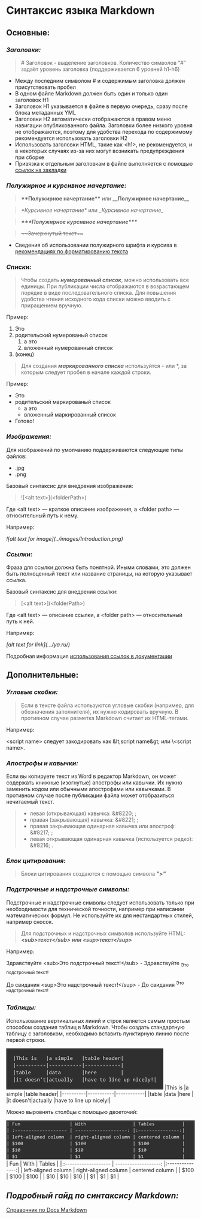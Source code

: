 # Синтаксис языка Markdown
## **Основные:**
### ***Заголовки:***
>\# Заголовок - выделение заголовков. Количество символов “#” задаёт уровень заголовка (поддерживается 6 уровней h1-h6)
* Между последним символом # и содержимым заголовка должен присутствовать пробел
* В одном файле Markdown должен быть один и только один заголовок H1
* Заголовок H1 указывается в файле в первую очередь, сразу после блока метаданных YML
* Заголовки H2 автоматически отображаются в правом меню навигации опубликованного файла. Заголовки более низкого уровня не отображаются, поэтому для удобства перехода по содержимому рекомендуется использовать заголовки H2
* Использовать заголовки HTML, такие как \<h1>, не рекомендуется, и в некоторых случаях из-за них могут возникать предупреждения при сборке
* Привязка к отдельным заголовкам в файле выполняется с помощью [ссылок на закладки](https://docs.microsoft.com/ru-ru/contribute/how-to-write-links#explicit-anchor-links) 

### ***Полужирное и курсивное начертание:***
>**\*\*Полужирное начертание\*\*** или __\_\_Полужирное начертание\_\___

>*\*Курсивное начертание\** или _\_Курсивное начертание\__

>***\*\*\*Полужирное курсивное начертание\*\*\****

>~~\~\~Зачеркнутый текст\~\~~~

* Сведения об использовании полужирного шрифта и курсива в [рекомендациях по форматированию текста](https://docs.microsoft.com/ru-ru/contribute/markdown-reference)

### ***Списки:***
>Чтобы создать ***нумерованный список***, можно использовать все единицы. При публикации числа отображаются в возрастающем порядке в виде последовательного списка. Для повышения удобства чтения исходного кода списки можно вводить с приращением вручную.

Пример:
1. Это
1. родительский нумерованый список
    1. а это
    1. вложенный нумерованный список
1. (конец)

>Для создания ***маркированного списка*** используйтся - или *, за которым следует пробел в начале каждой строки.

Пример:
- Это
- родительский маркированый список
  - а это
  - вложенный маркированный список
- Готово!

### ***Изображения:***
Для изображений по умолчанию поддерживаются следующие типы файлов:
* .jpg
* .png

Базовый синтаксис для внедрения изображения:

>\!\[\<alt text>](\<folderPath>)

Где \<alt text> — краткое описание изображения, а \<folder path> — относительный путь к нему. 

Например:

*\!\[alt text for image](../images/Introduction.png)*

### ***Ссылки:***
Фраза для ссылки должна быть понятной. Иными словами, это должен быть полноценный текст или название страницы, на которую указывает ссылка.

Базовый синтаксис для внедрения ссылки:

>\[\<alt text>](\<folderPath>)

Где \<alt text> — описание ссылки, а \<folder path> — относительный путь к ней. 

Например:

*\[alt text for link]\(.../ya.ru/\)*

Подробная информация [использования ссылок в документации](https://docs.microsoft.com/ru-ru/contribute/how-to-write-links)

## **Дополнительные:**

### ***Угловые скобки:***
>Если в тексте файла используются угловые скобки (например, для обозначения заполнителя), их нужно кодировать вручную. В противном случае разметка Markdown считает их HTML-тегами.

Например:

 \<script name> следует закодировать как \&lt;script name&gt\; или \\\<script name>.

### ***Апострофы и кавычки:***
Если вы копируете текст из Word в редактор Markdown, он может содержать книжные (изогнутые) апострофы или кавычки. Их нужно заменить кодом или обычными апострофами или кавычками. В противном случае после публикации файла может отобразиться нечитаемый текст.
>* левая (открывающая) кавычка: \&#8220; ;
>* правая (закрывающая) кавычка: \&#8221; ;
>* правая закрывающая одинарная кавычка или апостроф: \&#8217; ;
>* левая открывающая одинарная кавычка (используется редко): \&#8216; .

### ***Блок цитирования:***
>Блоки цитирования создаются с помощью символа ***">"***

### ***Подстрочные и надстрочные символы:***
Подстрочные и надстрочные символы следует использовать только при необходимости для технической точности, например при написании математических формул. Не используйте их для нестандартных стилей, например сносок.
>Для подстрочных и надстрочных символов используйте HTML:
***\<sub>текст\</sub> или \<sup>текст\</sup>***

Например:

Здравствуйте \<sub>Это подстрочный текст!\</sub> - Здравствуйте <sub>Это подстрочный текст!</sub>

До свидания \<sup>Это надстрочный текст!\</sup> - До свидания <sup>Это надстрочный текст!</sup>

### ***Таблицы:***
Использование вертикальных линий и строк является самым простым способом создания таблиц в Markdown. Чтобы создать стандартную таблицу с заголовком, необходимо вставить пунктирную линию после первой строки.

![<table1>](<git image\table1.png>)
|This is   |a simple   |table header|
|----------|-----------|------------|
|table     |data       |here        |
|it doesn't|actually   |have to line up nicely!|

Можно выровнять столбцы с помощью двоеточий:

![<table1>](<git image\table2.png>)
| Fun                  | With                 | Tables          |
| :------------------- | -------------------: |:---------------:|
| left-aligned column  | right-aligned column | centered column |
| $100                 | $100                 | $100            |
| $10                  | $10                  | $10             |
| $1                   | $1                   | $1              |



## ***Подробный гайд по синтаксису Markdown:***
[Справочник по Docs Markdown](https://docs.microsoft.com/ru-ru/contribute/markdown-reference)